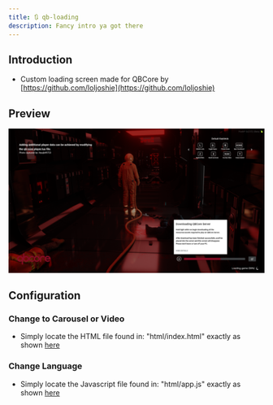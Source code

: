 ```yaml
---
title: 🔃 qb-loading
description: Fancy intro ya got there
---
```


## Introduction

* Custom loading screen made for QBCore by [https://github.com/loljoshie](https://github.com/loljoshie)

## Preview

![](../../../assets/loading1.png)

## Configuration

### Change to Carousel or Video

* Simply locate the HTML file found in: "html/index.html" exactly as shown [here](https://user-images.githubusercontent.com/91661118/154891153-7b8a9e0b-5d89-460f-af4b-409e5105c229.gif)

### Change Language

* Simply locate the Javascript file found in: "html/app.js" exactly as shown [here](https://user-images.githubusercontent.com/91661118/154890941-5bc9db8f-6f15-4cb0-a7b3-1aa60a7d0824.gif)

